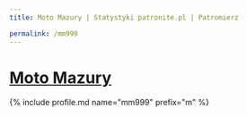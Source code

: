 ```yaml
---
title: Moto Mazury | Statystyki patronite.pl | Patromierz

permalink: /mm999
---
```


# [Moto Mazury](https://patronite.pl/mm999)

{% include profile.md name="mm999" prefix="m" %}
